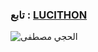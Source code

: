 
### تابع : [LUCITHON](https://t.me/lucithon) ###

![الحجي مصطفى](https://telegra.ph/file/4134205618b4904a1fdd0.jpg)
